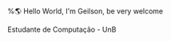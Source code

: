 %🌎 Hello World, I'm Geilson, be very welcome

Estudante de Computação - UnB



<!-- Proudly created with GPRM ( https://gprm.itsvg.in ) -->